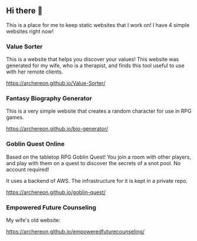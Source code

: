 ## Hi there 👋

This is a place for me to keep static websites that I work on! I have 4 simple websites right now!

### Value Sorter
This is a website that helps you discover your values! This website was generated for my wife, who is a therapist, and finds this tool useful to use with her remote clients. 

https://archereon.github.io/Value-Sorter/

### Fantasy Biography Generator 

This is a very simple website that creates a random character for use in RPG games.

https://archereon.github.io/bio-generator/

### Goblin Quest Online

Based on the tabletop RPG Goblin Quest! You join a room with other players, and play with them on a quest to discover the secrets of a snot pool. No account required!

It uses a backend of AWS. The infrastructure for it is kept in a private repo. 

https://archereon.github.io/goblin-quest/

### Empowered Future Counseling

My wife's old website: 

https://archereon.github.io/empoweredfuturecounseling/


<!--

**Here are some ideas to get you started:**

🙋‍♀️ A short introduction - what is your organization all about?
🌈 Contribution guidelines - how can the community get involved?
👩‍💻 Useful resources - where can the community find your docs? Is there anything else the community should know?
🍿 Fun facts - what does your team eat for breakfast?
🧙 Remember, you can do mighty things with the power of [Markdown](https://docs.github.com/github/writing-on-github/getting-started-with-writing-and-formatting-on-github/basic-writing-and-formatting-syntax)
-->
